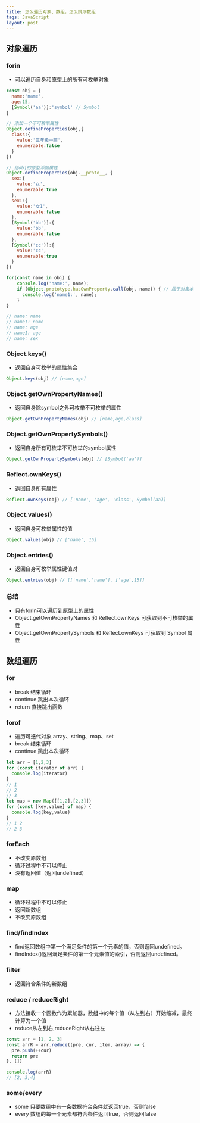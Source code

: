 ```yaml
---
title: 怎么遍历对象、数组，怎么排序数组
tags: JavaScript
layout: post
---
```


## 对象遍历

### forin

- 可以遍历自身和原型上的所有可枚举对象

```javascript
const obj = {
  name:'name',
  age:15,
  [Symbol('aa')]:'symbol' // Symbol
}

// 添加一个不可枚举属性
Object.defineProperties(obj,{
  class:{
    value:'三年级一班',
    enumerable:false
  }
})

// 给obj的原型添加属性
Object.defineProperties(obj.__proto__, {
  sex:{
    value:'女',
    enumerable:true
  },
  sex1:{
    value:'女1',
    enumerable:false
  },
  [Symbol('bb')]:{
    value:'bb',
    enumerable:false
  },
  [Symbol('cc')]:{
    value:'cc',
    enumerable:true
  }
})

for(const name in obj) {
    console.log('name:', name);
    if (Object.prototype.hasOwnProperty.call(obj, name)) { // 属于对象本身的属性
      console.log('name1:', name);
    }
}

// name: name
// name1: name
// name: age
// name1: age
// name: sex
```

### Object.keys()

- 返回自身可枚举的属性集合

```javascript
Object.keys(obj) // [name,age]
```

### Object.getOwnPropertyNames()

- 返回自身除symbol之外可枚举不可枚举的属性

```javascript
Object.getOwnPropertyNames(obj) // [name,age,class]
```

### Object.getOwnPropertySymbols()

- 返回自身所有可枚举不可枚举的symbol属性

```javascript
Object.getOwnPropertySymbols(obj) // [Symbol('aa')]
```

### Reflect.ownKeys()

- 返回自身所有属性

```javascript
Reflect.ownKeys(obj) // ['name', 'age', 'class', Symbol(aa)]
```

### Object.values()

- 返回自身可枚举属性的值

```javascript
Object.values(obj) // ['name', 15]
```

### Object.entries()

- 返回自身可枚举属性键值对

```javascript
Object.entries(obj) // [['name','name'], ['age',15]]
```

### 总结

- 只有forin可以遍历到原型上的属性
- Object.getOwnPropertyNames 和 Reflect.ownKeys 可获取到不可枚举的属性
- Object.getOwnPropertySymbols 和 Reflect.ownKeys 可获取到 Symbol 属性

## 数组遍历

### for

- break 结束循环
- continue 跳出本次循环
- return 直接跳出函数

### forof

- 遍历可迭代对象 array、string、map、set
- break 结束循环
- continue 跳出本次循环

```javascript
let arr = [1,2,3]
for (const iterator of arr) {
  console.log(iterator)
}
// 1
// 2
// 3
let map = new Map([[1,2],[2,3]])
for (const [key,value] of map) {
  console.log(key,value)
}
// 1 2
// 2 3

```

### forEach

- 不改变原数组
- 循环过程中不可以停止
- 没有返回值（返回undefined）

### map

- 循环过程中不可以停止
- 返回新数组
- 不改变原数组

### find/findIndex

- find返回数组中第一个满足条件的第一个元素的值，否则返回undefined。
- findIndex()返回满足条件的第一个元素值的索引，否则返回undefined。

### filter

- 返回符合条件的新数组

### reduce / reduceRight

- 方法接收一个函数作为累加器，数组中的每个值（从左到右）开始缩减，最终计算为一个值
- reduce从左到右,reduceRight从右往左

```javascript
const arr = [1, 2, 3]
const arrR = arr.reduce((pre, cur, item, array) => {
  pre.push(++cur)
  return pre
}, [])

console.log(arrR)
// [2, 3,4]
```

### some/every

- some 只要数组中有一条数据符合条件就返回true，否则false
- every 数组的每一个元素都符合条件返回true，否则返回false

